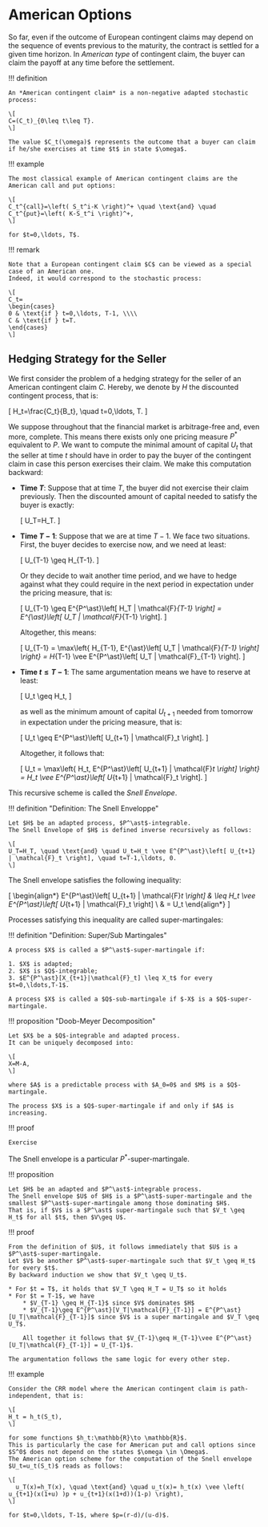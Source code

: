 # American Options

So far, even if the outcome of European contingent claims may depend on the sequence of events previous to the maturity, the contract is settled for a given time horizon.
In *American type* of contingent claim, the buyer can claim the payoff at any time before the settlement.

!!! definition
    
    An *American contingent claim* is a non-negative adapted stochastic process:
    
    \[
    C=(C_t)_{0\leq t\leq T}.
    \]
    
    The value $C_t(\omega)$ represents the outcome that a buyer can claim if he/she exercises at time $t$ in state $\omega$.

!!! example

    The most classical example of American contingent claims are the American call and put options:
    
    \[
    C_t^{call}=\left( S_t^i-K \right)^+ \quad \text{and} \quad C_t^{put}=\left( K-S_t^i \right)^+,
    \]
    
    for $t=0,\ldots, T$.

!!! remark

    Note that a European contingent claim $C$ can be viewed as a special case of an American one.  
    Indeed, it would correspond to the stochastic process:
    
    \[
    C_t=
    \begin{cases}
    0 & \text{if } t=0,\ldots, T-1, \\\\
    C & \text{if } t=T.
    \end{cases}
    \]


## Hedging Strategy for the Seller

We first consider the problem of a hedging strategy for the seller of an American contingent claim $C$.
Hereby, we denote by $H$ the discounted contingent process, that is:

\[
H_t=\frac{C_t}{B_t}, \quad t=0,\ldots, T.
\]

We suppose throughout that the financial market is arbitrage-free and, even more, complete.
This means there exists only one pricing measure $P^\ast$ equivalent to $P$.
We want to compute the minimal amount of capital $U_t$ that the seller at time $t$ should have in order to pay the buyer of the contingent claim in case this person exercises their claim.
We make this computation backward:

- **Time $T$**:
    Suppose that at time $T$, the buyer did not exercise their claim previously. Then the discounted amount of capital needed to satisfy the buyer is exactly:

    \[
    U_T=H_T.
    \]

- **Time $T-1$**:
    Suppose that we are at time $T-1$. We face two situations.  
    First, the buyer decides to exercise now, and we need at least:
  
    \[
    U_{T-1} \geq H_{T-1}.
    \]
  
    Or they decide to wait another time period, and we have to hedge against what they could require in the next period in expectation under the pricing measure, that is:
  
    \[
    U_{T-1} \geq E^{P^\ast}\left[ H_T | \mathcal{F}_{T-1} \right] = E^{\ast}\left[ U_T | \mathcal{F}_{T-1} \right].
    \]
  
    Altogether, this means:
  
    \[
    U_{T-1} = \max\left\{ H_{T-1}, E^{\ast}\left[ U_T | \mathcal{F}_{T-1} \right] \right\} = H_{T-1} \vee E^{P^\ast}\left[ U_T | \mathcal{F}_{T-1} \right].
    \]

- **Time $t \leq T-1$**:
    The same argumentation means we have to reserve at least:
  
    \[
    U_t \geq H_t,
    \]
  
    as well as the minimum amount of capital $U_{t+1}$ needed from tomorrow in expectation under the pricing measure, that is:
  
    \[
    U_t \geq E^{P^\ast}\left[ U_{t+1} | \mathcal{F}_t \right].
    \]
  
    Altogether, it follows that:
  
    \[
    U_t = \max\left\{ H_t, E^{P^\ast}\left[ U_{t+1} | \mathcal{F}_t \right] \right\} = H_t \vee E^{P^\ast}\left[ U_{t+1} | \mathcal{F}_t \right].
    \]

This recursive scheme is called the *Snell Envelope*.

!!! definition "Definition: The Snell Enveloppe"

    Let $H$ be an adapted process, $P^\ast$-integrable.
    The Snell Envelope of $H$ is defined inverse recursively as follows:
    
    \[
    U_T=H_T, \quad \text{and} \quad U_t=H_t \vee E^{P^\ast}\left[ U_{t+1} | \mathcal{F}_t \right], \quad t=T-1,\ldots, 0.
    \]

The Snell envelope satisfies the following inequality:

\[
\begin{align*}
   E^{P^\ast}\left[ U_{t+1} | \mathcal{F}_t \right] & \leq  H_t \vee E^{P^\ast}\left[ U_{t+1} | \mathcal{F}_t \right] \\
      & = U_t
\end{align*}
\]

Processes satisfying this inequality are called super-martingales:

!!! definition "Definition: Super/Sub Martingales"

    A process $X$ is called a $P^\ast$-super-martingale if:
    
    1. $X$ is adapted;
    2. $X$ is $Q$-integrable;
    3. $E^{P^\ast}[X_{t+1}|\mathcal{F}_t] \leq X_t$ for every $t=0,\ldots,T-1$.
    
    A process $X$ is called a $Q$-sub-martingale if $-X$ is a $Q$-super-martingale.

!!! proposition "Doob-Meyer Decomposition"


    Let $X$ be a $Q$-integrable and adapted process.  
    It can be uniquely decomposed into:
    
    \[
    X=M-A,
    \]
    
    where $A$ is a predictable process with $A_0=0$ and $M$ is a $Q$-martingale.  

    The process $X$ is a $Q$-super-martingale if and only if $A$ is increasing.

!!! proof

    Exercise

The Snell envelope is a particular $P^\ast$-super-martingale.

!!! proposition

    Let $H$ be an adapted and $P^\ast$-integrable process.
    The Snell envelope $U$ of $H$ is a $P^\ast$-super-martingale and the smallest $P^\ast$-super-martingale among those dominating $H$.
    That is, if $V$ is a $P^\ast$ super-martingale such that $V_t \geq H_t$ for all $t$, then $V\geq U$.
    
!!! proof

    From the definition of $U$, it follows immediately that $U$ is a $P^\ast$-super-martingale.
    Let $V$ be another $P^\ast$-super-martingale such that $V_t \geq H_t$ for every $t$.
    By backward induction we show that $V_t \geq U_t$.

    * For $t = T$, it holds that $V_T \geq H_T = U_T$ so it holds
    * For $t = T-1$, we have
        * $V_{T-1} \geq H_{T-1}$ since $V$ dominates $H$
        * $V_{T-1}\geq E^{P^\ast}[V_T|\mathcal{F}_{T-1}] = E^{P^\ast}[U_T|\mathcal{F}_{T-1}]$ since $V$ is a super martingale and $V_T \geq U_T$.
        
        All together it follows that $V_{T-1}\geq H_{T-1}\vee E^{P^\ast}[U_T|\mathcal{F}_{T-1}] = U_{T-1}$.

    The argumentation follows the same logic for every other step.


!!! example

    Consider the CRR model where the American contingent claim is path-independent, that is:
    
    \[
    H_t = h_t(S_t),
    \]
    
    for some functions $h_t:\mathbb{R}\to \mathbb{R}$.
    This is particularly the case for American put and call options since $S^0$ does not depend on the states $\omega \in \Omega$.
    The American option scheme for the computation of the Snell envelope $U_t=u_t(S_t)$ reads as follows:
    
    \[
      u_T(x)=h_T(x), \quad \text{and} \quad u_t(x)= h_t(x) \vee \left( u_{t+1}(x(1+u) )p + u_{t+1}(x(1+d))(1-p) \right),
    \]
    
    for $t=0,\ldots, T-1$, where $p=(r-d)/(u-d)$.
    
